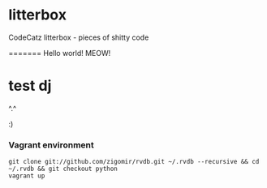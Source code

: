 litterbox
=========

CodeCatz litterbox - pieces of shitty code

=======
Hello world!
MEOW!

test dj
=======
^.^

:)

### Vagrant environment

    git clone git://github.com/zigomir/rvdb.git ~/.rvdb --recursive && cd ~/.rvdb && git checkout python
    vagrant up
